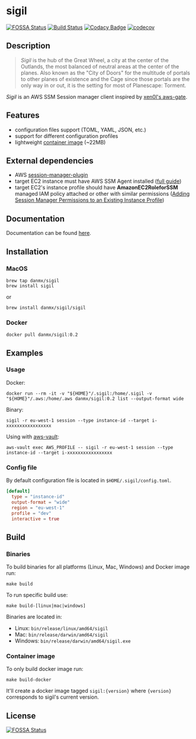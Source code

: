 # sigil

[![FOSSA Status](https://app.fossa.io/api/projects/git%2Bgithub.com%2Fdanmx%2Fsigil.svg?type=shield)](https://app.fossa.io/projects/git%2Bgithub.com%2Fdanmx%2Fsigil?ref=badge_shield)
[![Build Status](https://cloud.drone.io/api/badges/danmx/sigil/status.svg)](https://cloud.drone.io/danmx/sigil)
[![Codacy Badge](https://api.codacy.com/project/badge/Grade/b4725f567cbf46a493a5436ee698b571)](https://www.codacy.com/app/danmx/sigil?utm_source=github.com&amp;utm_medium=referral&amp;utm_content=danmx/sigil&amp;utm_campaign=Badge_Grade)
[![codecov](https://codecov.io/gh/danmx/sigil/branch/master/graph/badge.svg)](https://codecov.io/gh/danmx/sigil)

## Description

> *Sigil* is the hub of the Great Wheel, a city at the center of the Outlands, the most balanced of neutral areas at the center of the planes. Also known as the "City of Doors" for the multitude of portals to other planes of existence and the Cage since those portals are the only way in or out, it is the setting for most of Planescape: Torment.

*Sigil* is an AWS SSM Session manager client inspired by [xen0l's aws-gate](https://github.com/xen0l/aws-gate).

## Features

- configuration files support (TOML, YAML, JSON, etc.)
- support for different configuration profiles
- lightweight [container image](https://hub.docker.com/r/danmx/sigil) (~22MB)

## External dependencies

- AWS [session-manager-plugin](https://docs.aws.amazon.com/systems-manager/latest/userguide/session-manager-working-with-install-plugin.html)
- target EC2 instance must have AWS SSM Agent installed ([full guide](https://docs.aws.amazon.com/systems-manager/latest/userguide/ssm-agent.html))
- target EC2's instance profile should have **AmazonEC2RoleforSSM** managed IAM policy attached
  or other with similar permissions ([Adding Session Manager Permissions to an Existing Instance Profile](https://docs.aws.amazon.com/systems-manager/latest/userguide/getting-started-add-permissions-to-existing-profile.html))

## Documentation

Documentation can be found [here](doc/sigil.md).

## Installation

### MacOS

```shell
brew tap danmx/sigil
brew install sigil
```

or

```shell
brew install danmx/sigil/sigil
```

### Docker

```shell
docker pull danmx/sigil:0.2
```

## Examples

### Usage

Docker:

```shell
docker run --rm -it -v "${HOME}"/.sigil:/home/.sigil -v "${HOME}"/.aws:/home/.aws danmx/sigil:0.2 list --output-format wide
```

Binary:

```shell
sigil -r eu-west-1 session --type instance-id --target i-xxxxxxxxxxxxxxxxx
```

Using with [aws-vault](https://github.com/99designs/aws-vault):

```shell
aws-vault exec AWS_PROFILE -- sigil -r eu-west-1 session --type instance-id --target i-xxxxxxxxxxxxxxxxx
```

### Config file

By default configuration file is located in `$HOME/.sigil/config.toml`.

```toml
[default]
  type = "instance-id"
  output-format = "wide"
  region = "eu-west-1"
  profile = "dev"
  interactive = true
```

## Build

### Binaries

To build binaries for all platforms (Linux, Mac, Windows) and Docker image run:

```shell
make build
```

To run specific build use:

```shell
make build-[linux|mac|windows]
```

Binaries are located in:

- Linux: `bin/release/linux/amd64/sigil`
- Mac: `bin/release/darwin/amd64/sigil`
- Windows: `bin/release/darwin/amd64/sigil.exe`

### Container image

To only build docker image run:

```shell
make build-docker
```

It'll create a docker image tagged `sigil:{version}` where `{version}` corresponds to sigil's current version.

## License

[![FOSSA Status](https://app.fossa.io/api/projects/git%2Bgithub.com%2Fdanmx%2Fsigil.svg?type=large)](https://app.fossa.io/projects/git%2Bgithub.com%2Fdanmx%2Fsigil?ref=badge_large)
